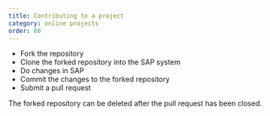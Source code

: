```yaml
---
title: Contributing to a project
category: online projects
order: 60
---
```


* Fork the repository
* Clone the forked repository into the SAP system
* Do changes in SAP
* Commit the changes to the forked repository
* Submit a pull request

The forked repository can be deleted after the pull request has been closed.